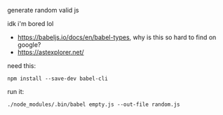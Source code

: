 generate random valid js

idk i'm bored lol

- https://babeljs.io/docs/en/babel-types, why is this so hard to find on google?
- https://astexplorer.net/

need this: 

```npm install --save-dev babel-cli```

run it: 

```./node_modules/.bin/babel empty.js --out-file random.js```